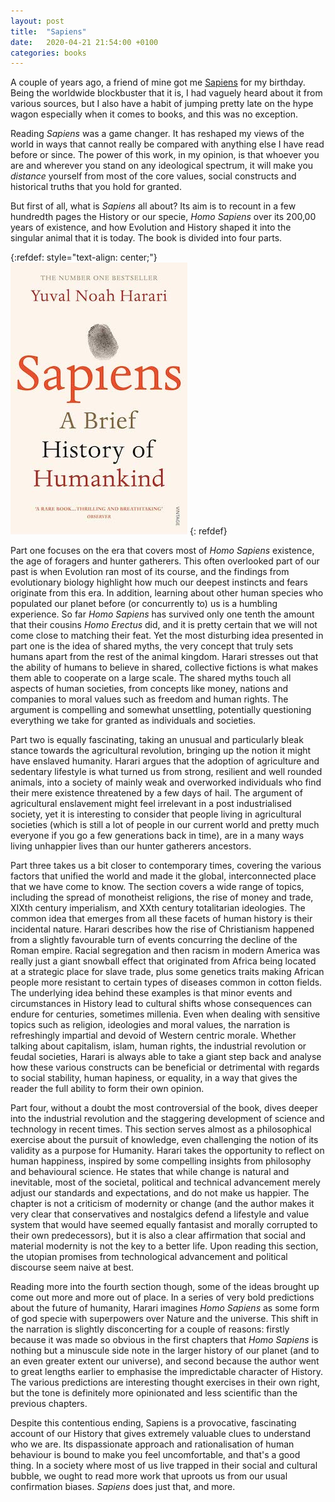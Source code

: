 ```yaml
---
layout: post
title:  "Sapiens"
date:   2020-04-21 21:54:00 +0100
categories: books
---
```


A couple of years ago, a friend of mine got me [Sapiens](https://www.amazon.co.uk/Sapiens-Humankind-Yuval-Noah-Harari/dp/1846558239) for my birthday. Being the worldwide blockbuster that it is, I had vaguely heard about it from various sources, but I also have a habit of jumping pretty late on the hype wagon especially when it comes to books, and this was no exception.

Reading *Sapiens* was a game changer. It has reshaped my views of the world in ways that cannot really be compared with anything else I have read before or since. The power of this work, in my opinion, is that whoever you are and wherever you stand on any ideological spectrum, it will make you *distance* yourself from most of the core values, social constructs and historical truths that you hold for granted.

But first of all, what is *Sapiens* all about? Its aim is to recount in a few hundredth pages the History or our specie, *Homo Sapiens* over its 200,00 years of existence, and how Evolution and History shaped it into the singular animal that it is today. The book is divided into four parts.


{:refdef: style="text-align: center;"}
![Sapiens](/img/sapiens-cover.jpg)
{: refdef}


Part one focuses on the era that covers most of *Homo Sapiens* existence, the age of foragers and hunter gatherers. This often overlooked part of our past is when Evolution ran most of its course, and the findings from evolutionary biology highlight how much our deepest instincts and fears originate from this era. In addition, learning about other human species who populated our planet before (or concurrently to) us is a humbling experience. So far *Homo Sapiens* has survived only one tenth the amount that their cousins *Homo Erectus* did, and it is pretty certain that we will not come close to matching their feat. Yet the most disturbing idea presented in part one is the idea of shared myths, the very concept that truly sets humans apart from the rest of the animal kingdom. Harari stresses out that the ability of humans to believe in shared, collective fictions is what makes them able to cooperate on a large scale. The shared myths touch all aspects of human societies, from concepts like money, nations and companies to moral values such as freedom and human rights. The argument is compelling and somewhat unsettling, potentially questioning everything we take for granted as individuals and societies.

Part two is equally fascinating, taking an unusual and particularly bleak stance towards the agricultural revolution, bringing up the notion it might have enslaved humanity. Harari argues that the adoption of agriculture and sedentary lifestyle is what turned us from strong, resilient and well rounded animals, into a society of mainly weak and overworked individuals who find their mere existence threatened by a few days of hail. The argument of agricultural enslavement might feel irrelevant in a post industrialised society, yet it is interesting to consider that people living in agricultural societies (which is still a lot of people in our current world and pretty much everyone if you go a few generations back in time), are in a many ways living unhappier lives than our hunter gatherers ancestors. 

Part three takes us a bit closer to contemporary times, covering the various factors that unified the world and made it the global, interconnected place that we have come to know. The section covers a wide range of topics, including the spread of monotheist religions, the rise of money and trade, XIXth century imperialism, and XXth century totalitarian ideologies. The common idea that emerges from all these facets of human history is their incidental nature. Harari describes how the rise of Christianism happened from a slightly favourable turn of events concurring the decline of the Roman empire. Racial segregation and then racism in modern America was really just a giant snowball effect that originated from Africa being located at a strategic place for slave trade, plus some genetics traits making African people more resistant to certain types of diseases common in cotton fields. The underlying idea behind these examples is that minor events and circumstances in History lead to cultural shifts whose consequences can endure for centuries, sometimes millenia. Even when dealing with sensitive topics such as religion, ideologies and moral values, the narration is refreshingly impartial and devoid of Western centric morale. Whether talking about capitalism, islam, human rights, the industrial revolution or feudal societies, Harari is always able to take a giant step back and analyse how these various constructs can be beneficial or detrimental with regards to social stability, human hapiness, or equality, in a way that gives the reader the full ability to form their own opinion.    

Part four, without a doubt the most controversial of the book, dives deeper into the industrial revolution and the staggering development of science and technology in recent times. This section serves almost as a philosophical exercise about the pursuit of knowledge, even challenging the notion of its validity as a purpose for Humanity. Harari takes the opportunity to reflect on human happiness, inspired by some compelling insights from philosophy and behavioural science. He states that while change is natural and inevitable, most of the societal, political and technical advancement merely adjust our standards and expectations, and do not make us happier. The chapter is not a criticism of modernity or change (and the author makes it very clear that conservatives and nostalgics defend a lifestyle and value system that would have seemed equally fantasist and morally corrupted to their own predecessors), but it is also a clear affirmation that social and material modernity is not the key to a better life. Upon reading this section, the utopian promises from technological advancement and political discourse seem naive at best.

Reading more into the fourth section though, some of the ideas brought up come out more and more out of place. In a series of very bold predictions about the future of humanity, Harari imagines *Homo Sapiens* as some form of god specie with superpowers over Nature and the universe. This shift in the narration is slightly disconcerting for a couple of reasons: firstly because it was made so obvious in the first chapters that *Homo Sapiens* is nothing but a minuscule side note in the larger history of our planet (and to an even greater extent our universe), and second because the author went to great lengths earlier to emphasise the impredictable character of History. The various predictions are interesting thought exercises in their own right, but the tone is definitely more opinionated and less scientific than the previous chapters. 

Despite this contentious ending, Sapiens is a provocative, fascinating account of our History that gives extremely valuable clues to understand who we are. Its dispassionate approach and rationalisation of human behaviour is bound to make you feel uncomfortable, and that's a good thing. In a society where most of us live trapped in their social and cultural bubble, we ought to read more work that uproots us from our usual confirmation biases. *Sapiens* does just that, and more.

